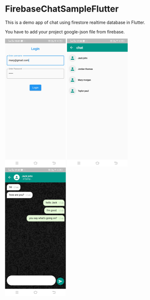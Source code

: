 # FirebaseChatSampleFlutter

This is a demo app of chat using firestore realtime database in Flutter.

You have to add your project google-json file from firebase.


<img src = "https://github.com/Priyank3032/FirebaseChatSampleFlutter/blob/main/assets/images/1.jpg"  width ="200" >
<img src = "https://github.com/Priyank3032/FirebaseChatSampleFlutter/blob/main/assets/images/2.jpg"  width ="200" >
<img src = "https://github.com/Priyank3032/FirebaseChatSampleFlutter/blob/main/assets/images/3.jpg"  width ="200" >


